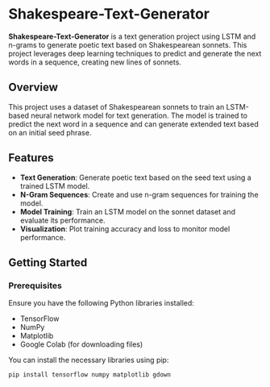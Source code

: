# Shakespeare-Text-Generator

**Shakespeare-Text-Generator** is a text generation project using LSTM and n-grams to generate poetic text based on Shakespearean sonnets. This project leverages deep learning techniques to predict and generate the next words in a sequence, creating new lines of sonnets.

## Overview

This project uses a dataset of Shakespearean sonnets to train an LSTM-based neural network model for text generation. The model is trained to predict the next word in a sequence and can generate extended text based on an initial seed phrase.

## Features

- **Text Generation**: Generate poetic text based on the seed text using a trained LSTM model.
- **N-Gram Sequences**: Create and use n-gram sequences for training the model.
- **Model Training**: Train an LSTM model on the sonnet dataset and evaluate its performance.
- **Visualization**: Plot training accuracy and loss to monitor model performance.

## Getting Started

### Prerequisites

Ensure you have the following Python libraries installed:

- TensorFlow
- NumPy
- Matplotlib
- Google Colab (for downloading files)

You can install the necessary libraries using pip:

```bash
pip install tensorflow numpy matplotlib gdown
